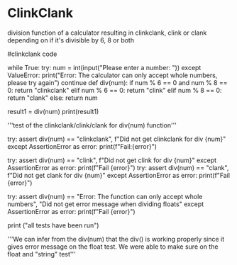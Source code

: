 # ClinkClank

division function of  a calculator resulting in clinkclank, clink or clank depending on if it's divisible by 6, 8 or both 

#clinkclank code

while True:
   try:
        num = int(input("Please enter a number: "))
   except ValueError:
        print("Error: The calculator can only accept whole numbers, please try again")
        continue
   def div(num):
    if num % 6 == 0 and num % 8 == 0:
        return "clinkclank"
    elif num % 6 == 0:
        return "clink"
    elif num % 8 == 0:
        return "clank"
    else:
        return num

   result1 = div(num)
   print(result1)

   '''test of the clinkclank/clink/clank for div(num) function'''

   try: assert div(num) == "clinkclank", f"Did not get clinkclank for div {num}"
   except AssertionError as error: print(f"Fail:{error}")

   try: assert div(num) == "clink", f"Did not get clink for div {num}"
   except AssertionError as error: print(f"Fail {error}")
   try: assert div(num) == "clank", f"Did not get clank for div {num}"
   except AssertionError as error: print(f"Fail {error}")

   try: assert div(num) == "Error: The function can only accept whole numbers", "Did not get error message when dividing floats"
   except AssertionError as error: print(f"Fail {error}") 
    
   print ("all tests have been run")

   '''We can infer from the div(num) that the div() is working properly since it gives error message on the float test. We were able to make sure on the float and "string" test'''
